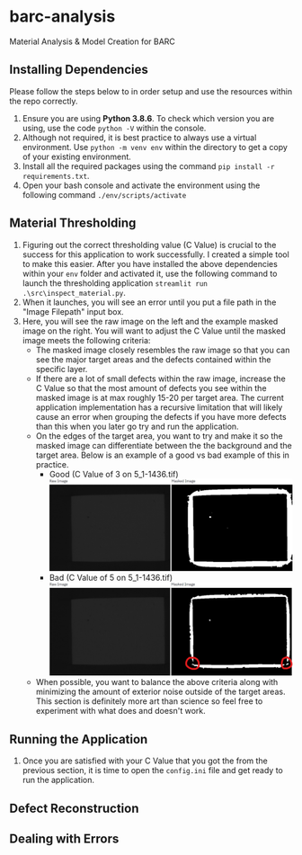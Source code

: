 # barc-analysis

Material Analysis & Model Creation for BARC

## Installing Dependencies

Please follow the steps below to in order setup and use the resources within the repo correctly.

1. Ensure you are using **Python 3.8.6**. To check which version you are using, use  the code `python -V` within the console.
2. Although not required, it is best practice to always use a virtual
environment. Use `python -m venv env` within the directory to get a copy of your
existing environment.
3. Install all the required packages using the command
`pip install -r requirements.txt`.
4. Open your bash console and activate the environment using the following command `./env/scripts/activate`

## Material Thresholding

1. Figuring out the correct thresholding value (C Value) is crucial to the success for this application to work successfully. I created a simple tool to make this easier. After you have installed the above dependencies within your `env` folder and activated it, use the following command to launch the thresholding application `streamlit run .\src\inspect_material.py`.
2. When it launches, you will see an error until you put a file path in the "Image Filepath" input box.
3. Here, you will see the raw image on the left and the example masked image on the right. You will want to adjust the C Value until the masked image meets the following criteria:
    - The masked image closely resembles the raw image so that you can see the major target areas and the defects contained within the specific layer.
    - If there are a lot of small defects within the raw image, increase the C Value so that the most amount of defects you see within the masked image is at max roughly 15-20 per target area. The current application implementation has a recursive limitation that will likely cause an error when grouping the defects if you have more defects than this when you later go try and run the application.
    - On the edges of the target area, you want to try and make it so the masked image can differentiate between the the background and the target area. Below is an example of a good vs bad example of this in practice.
        - Good (C Value of 3 on 5_1-1436.tif) ![Good Material Thresholding](/img/good_material_thresholding.jpg)
        - Bad (C Value of 5 on 5_1-1436.tif) ![Bad Material Thresholding](/img/bad_material_thresholding.jpg)
    - When possible, you want to balance the above criteria along with minimizing the amount of exterior noise outside of the target areas. This section is definitely more art than science so feel free to experiment with what does and doesn't work.

## Running the Application

1. Once you are satisfied with your C Value that you got the from the previous section, it is time to open the `config.ini` file and get ready to run the application.

## Defect Reconstruction

## Dealing with Errors
